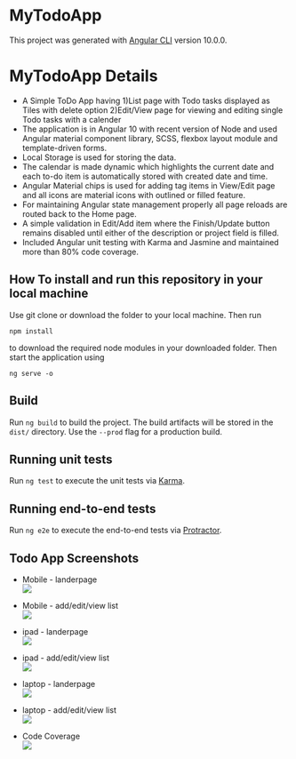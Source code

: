 # MyTodoApp

This project was generated with [Angular CLI](https://github.com/angular/angular-cli) version 10.0.0.

# MyTodoApp Details
* A Simple ToDo App having 1)List page with Todo tasks displayed as Tiles with delete option 2)Edit/View page for viewing and editing single Todo tasks with a calender
* The application is in Angular 10 with recent version of Node and used Angular material component library, SCSS, flexbox layout module and template-driven forms. 
* Local Storage is used for storing the data.
* The calendar is made dynamic which highlights the current date and each to-do item is automatically stored with created date and time. 
* Angular Material chips is used for adding tag items in View/Edit page and all icons are material icons with outlined or filled feature.
* For maintaining Angular state management properly all page reloads are routed back to the Home page. 
* A simple validation in Edit/Add item where the Finish/Update button remains disabled until either of the description or project field is filled.
* Included Angular unit testing with Karma and Jasmine and maintained more than 80% code coverage. 

## How To install and run this repository in your local machine

Use git clone or download the folder to your local machine. Then run 

    npm install 

to download the required node modules in your downloaded folder. Then start the application using
	
    ng serve -o 

## Build

Run `ng build` to build the project. The build artifacts will be stored in the `dist/` directory. Use the `--prod` flag for a production build.

## Running unit tests

Run `ng test` to execute the unit tests via [Karma](https://karma-runner.github.io).

## Running end-to-end tests

Run `ng e2e` to execute the end-to-end tests via [Protractor](http://www.protractortest.org/).

## Todo App Screenshots

* Mobile - landerpage <br/>
![](assets/mobile-lander.PNG)

* Mobile - add/edit/view list <br/>
![](assets/mobile-addlist.PNG)

* ipad - landerpage <br/>
![](assets/ipad-lander.PNG)

* ipad - add/edit/view list <br/>
![](assets/ipad-addlist.PNG)

* laptop - landerpage <br/>
![](assets/laptop-lander.PNG)

* laptop - add/edit/view list <br/>
![](assets/laptop-addlist.png)

* Code Coverage <br/>
![](assets/code_coverage.PNG)
